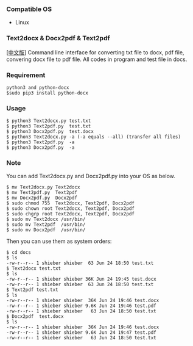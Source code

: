 ### Compatible OS 
- Linux 

### Text2docx & Docx2pdf & Text2pdf 
[[中文版](./README_CN.md)] Command line interface for converting txt file to docx, pdf file, convering docx file to pdf file. All codes in program and test file in docs.

### Requirement 
	python3 and python-docx   
	$sudo pip3 install python-docx

### Usage 
    $ python3 Text2docx.py test.txt 
    $ python3 Text2pdf.py  test.txt
    $ python3 Docx2pdf.py  test.docx
    $ python3 Text2docx.py -a (-a equals --all) (transfer all files)
    $ python3 Text2pdf.py  -a 
    $ python3 Docx2pdf.py  -a 

### Note 
You can add Text2docx.py and Docx2pdf.py into your OS as below. 
	
	$ mv Text2docx.py Text2docx
	$ mv Text2pdf.py  Text2pdf 
	$ mv Docx2pdf.py  Docx2pdf 
	$ sudo chmod 755  Text2docx, Text2pdf, Docx2pdf
	$ sudo chown root Text2docx, Text2pdf, Docx2pdf
	$ sudo chgrp root Text2docx, Text2pdf, Docx2pdf
	$ sudo mv Text2docx /usr/bin/
	$ sudo mv Text2pdf  /usr/bin/
	$ sudo mv Docx2pdf  /usr/bin/

Then you can use them  as system orders: 

	$ cd docs
	$ ls
	-rw-r--r-- 1 shieber shieber  63 Jun 24 18:50 test.txt
	$ Text2docx test.txt 
	$ ls
	-rw-r--r-- 1 shieber shieber 36K Jun 24 19:45 test.docx
	-rw-r--r-- 1 shieber shieber  63 Jun 24 18:50 test.txt
	$ Text2pdf test.txt 
	$ ls
	-rw-r--r-- 1 shieber shieber  36K Jun 24 19:46 test.docx
	-rw-r--r-- 1 shieber shieber 9.6K Jun 24 19:46 test.pdf
	-rw-r--r-- 1 shieber shieber   63 Jun 24 18:50 test.txt
	$ Docx2pdf  test.docx
	$ ls
	-rw-r--r-- 1 shieber shieber  36K Jun 24 19:46 test.docx
	-rw-r--r-- 1 shieber shieber 9.6K Jun 24 19:47 test.pdf
	-rw-r--r-- 1 shieber shieber   63 Jun 24 18:50 test.txt
